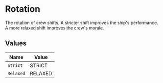 # Rotation

The rotation of crew shifts. A stricter shift improves the ship's performance. A more relaxed shift improves the crew's morale.


## Values

| Name      | Value     |
| --------- | --------- |
| `Strict`  | STRICT    |
| `Relaxed` | RELAXED   |